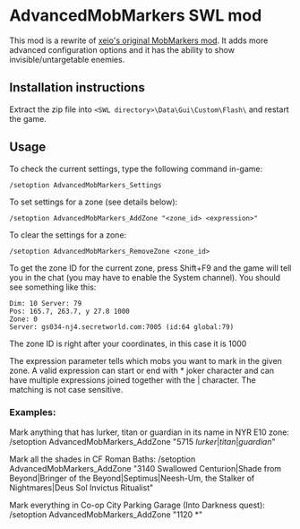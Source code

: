 # AdvancedMobMarkers SWL mod

This mod is a rewrite of [xeio's original MobMarkers mod](https://github.com/Xeio/MobMarkers). It adds more advanced configuration options and it has the ability to show invisible/untargetable enemies.


## Installation instructions

Extract the zip file into `<SWL directory>\Data\Gui\Custom\Flash\` and restart the game.


## Usage

To check the current settings, type the following command in-game:

    /setoption AdvancedMobMarkers_Settings

To set settings for a zone (see details below):

    /setoption AdvancedMobMarkers_AddZone "<zone_id> <expression>"

To clear the settings for a zone:

    /setoption AdvancedMobMarkers_RemoveZone <zone_id>
  

To get the zone ID for the current zone, press Shift+F9 and the game will tell you in the chat (you may have to enable the System channel). You should see something like this:

    Dim: 10 Server: 79 
    Pos: 165.7, 263.7, y 27.8 1000
    Zone: 0
    Server: gs034-nj4.secretworld.com:7005 (id:64 global:79)

The zone ID is right after your coordinates, in this case it is 1000
  
The expression parameter tells which mobs you want to mark in the given zone.
A valid expression can start or end with * joker character and can have multiple expressions joined together with the | character. The matching is not case sensitive.
  
### Examples:

Mark anything that has lurker, titan or guardian in its name in NYR E10 zone:
    /setoption AdvancedMobMarkers_AddZone "5715 *lurker*|*titan*|*guardian*"

Mark all the shades in CF Roman Baths:
    /setoption AdvancedMobMarkers_AddZone "3140 Swallowed Centurion|Shade from Beyond|Bringer of the Beyond|Septimus|Neesh-Um, the Stalker of Nightmares|Deus Sol Invictus Ritualist"

Mark everything in Co-op City Parking Garage (Into Darkness quest):
    /setoption AdvancedMobMarkers_AddZone "1120 *"
